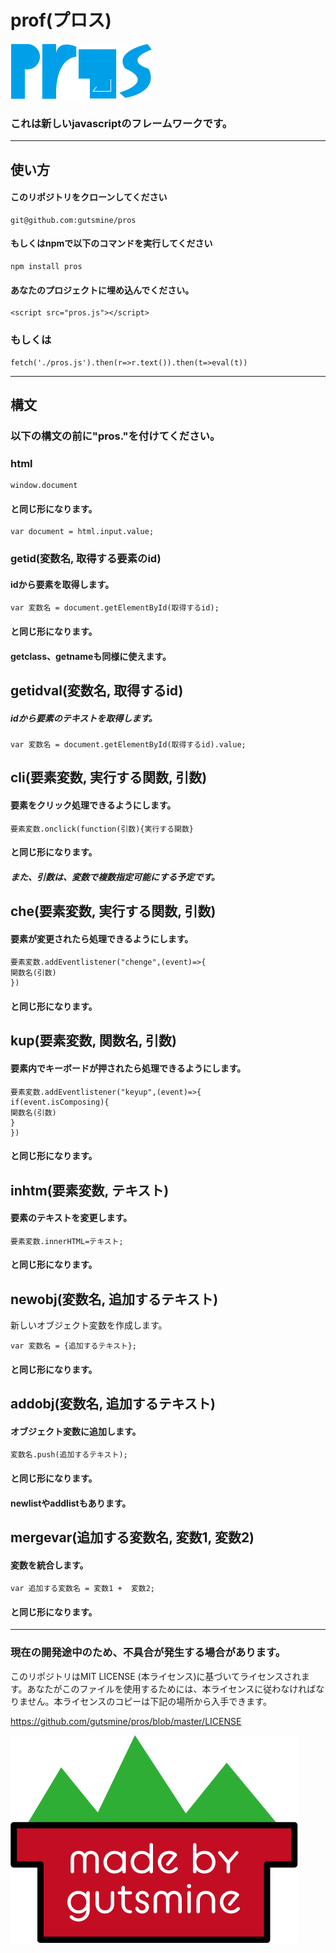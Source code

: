 # prof(プロス)

<img src="pros.png" style="zoom:50%;" />


### これは新しいjavascriptのフレームワークです。

-----
## 使い方 

#### このリポジトリをクローンしてください

    git@github.com:gutsmine/pros

#### もしくはnpmで以下のコマンドを実行してください

```
npm install pros
```

#### あなたのプロジェクトに埋め込んでください。

    <script src="pros.js"></script>
### もしくは

    fetch('./pros.js').then(r=>r.text()).then(t=>eval(t))

----

## 構文

### 以下の構文の前に"pros."を付けてください。

### html

    window.document

#### と同じ形になります。

    var document = html.input.value;

### getid(変数名, 取得する要素のid)

#### idから要素を取得します。

    var 変数名 = document.getElementById(取得するid);
#### と同じ形になります。

#### getclass、getnameも同様に使えます。

## getidval(変数名, 取得するid)

##### idから要素のテキストを取得します。

```
var 変数名 = document.getElementById(取得するid).value;
```



## cli(要素変数, 実行する関数, 引数)

#### 要素をクリック処理できるようにします。

    要素変数.onclick(function(引数){実行する関数}
#### と同じ形になります。 

##### また、引数は、変数で複数指定可能にする予定です。

## che(要素変数, 実行する関数, 引数)

#### 要素が変更されたら処理できるようにします。

    要素変数.addEventlistener("chenge",(event)=>{
    関数名(引数)
    })
#### と同じ形になります。

## kup(要素変数, 関数名, 引数)

#### 要素内でキーボードが押されたら処理できるようにします。

    要素変数.addEventlistener("keyup",(event)=>{
    if(event.isComposing){
    関数名(引数)
    }
    })  
#### と同じ形になります。

## inhtm(要素変数, テキスト)

#### 要素のテキストを変更します。

    要素変数.innerHTML=テキスト;
#### と同じ形になります。

## newobj(変数名, 追加するテキスト)

新しいオブジェクト変数を作成します。

```
var 変数名 = {追加するテキスト};
```

#### と同じ形になります。

## addobj(変数名, 追加するテキスト)

#### オブジェクト変数に追加します。

```
変数名.push(追加するテキスト);
```

#### と同じ形になります。

#### newlistやaddlistもあります。

## mergevar(追加する変数名, 変数1, 変数2)

#### 変数を統合します。

```
var 追加する変数名 = 変数1 +  変数2;
```

#### と同じ形になります。

-----
### 現在の開発途中のため、不具合が発生する場合があります。

 このリポジトリはMIT LICENSE (本ライセンス)に基づいてライセンスされます。あなたがこのファイルを使用するためには、本ライセンスに従わなければなりません。本ライセンスのコピーは下記の場所から入手できます。

https://github.com/gutsmine/pros/blob/master/LICENSE



![](gutsminemade-by.png)
